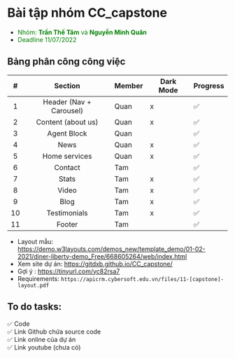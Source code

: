 # Bài tập nhóm CC_capstone
- <font color='green'>Nhóm: **Trần Thế Tâm** và **Nguyễn Minh Quân**</font>
- <font color='green'>Deadline 11/07/2022</font>
## Bảng phân công công việc
|  # |       **Section**       | **Member** | **Dark Mode** | **Progress** |
|:--:|:-----------------------:|------------|---------------|----------|
| 1  | Header (Nav + Carousel) | Quan       | x             |   ✅       |
| 2  | Content (about us)      | Quan       | x             |   ✅       |
| 3  | Agent Block             | Quan       |               |   ✅       |
| 4  | News                    | Quan       | x             |   ✅       |
| 5  | Home services           | Quan       | x             |   ✅       |
| 6  | Contact                 | Tam        |               |   ✅       |
| 7  | Stats                   | Tam        | x             |   ✅       |
| 8  | Video                   | Tam        | x             |   ✅       |
| 9  | Blog                    | Tam        | x             |   ✅       |
| 10 | Testimonials            | Tam        | x             |   ✅       |
| 11 | Footer                  | Tam        |               |   ✅       |

- Layout mẫu: https://demo.w3layouts.com/demos_new/template_demo/01-02-2021/diner-liberty-demo_Free/668605264/web/index.html
- Xem site dự án: https://gitdxb.github.io/CC_capstone/
- Gợi ý : https://tinyurl.com/yc82rsa7
- Requirements: `https://apicrm.cybersoft.edu.vn/files/11-[capstone]-layout.pdf`

## To do tasks:
✅ Code<br>
✅ Link Github chứa source code<br>
✅ Link online của dự án<br>
✅ Link youtube (chưa có)<br>